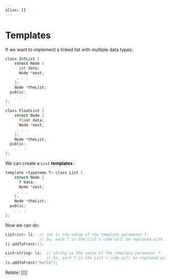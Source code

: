 ```yaml
---
alias: []
---
```

# Templates
If we want to implement a linked list with multiple data types: 

```c
class IntList {
    struct Node {
      int data;
      Node *next;
     . . .
    };
    Node *theList;
  public:
    . . .
};

class FloatList {
    struct Node {
      float data;
      Node *next;
     . . .
    };
    Node *theList;
  public:
    . . .
};
```

We can create a `List` **templates** :
```c
template <typename T> class List {
    struct Node {
      T data;
      Node *next;
     . . .
    };
    Node *theList;
  public:
    . . .
};
```

Now we can do:
```c
List<int> li;  // int is the value of the template parameter T.
               // So, each T in the List's code will be replaced with int.
li.addToFront(1);

List<string> ls;  // string is the value of the template parameter T.
                  // So, each T in the List's code will be replaced with string.
ls.addToFront("hello");
```
Relate: [[]]